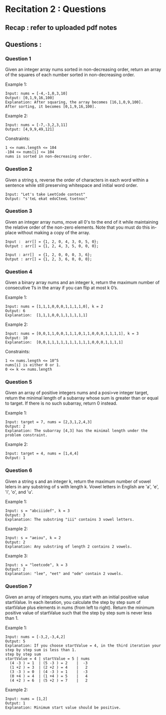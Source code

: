 # Recitation 2 : Questions

## Recap : refer to uploaded pdf notes

## Questions : 


### Question 1

Given an integer array nums sorted in non-decreasing order, return an array of the squares of each number sorted in non-decreasing order.

Example 1:
```
Input: nums = [-4,-1,0,3,10]
Output: [0,1,9,16,100]
Explanation: After squaring, the array becomes [16,1,0,9,100].
After sorting, it becomes [0,1,9,16,100].
```
Example 2:
```
Input: nums = [-7,-3,2,3,11]
Output: [4,9,9,49,121]
```
Constraints:
```
1 <= nums.length <= 104
-104 <= nums[i] <= 104
nums is sorted in non-decreasing order.
```
### Question 2
Given a string s, reverse the order of characters in each word within a sentence while still preserving whitespace and initial word order.

```
Input: "Let's take LeetCode contest"
Output: "s'teL ekat edoCteeL tsetnoc"
```

### Question 3
Given an integer array nums, move all 0's to the end of it while maintaining the relative order of the non-zero elements. Note that you must do this in-place without making a copy of the array.

```
Input :  arr[] = {1, 2, 0, 4, 3, 0, 5, 0};
Output : arr[] = {1, 2, 4, 3, 5, 0, 0, 0};

Input : arr[]  = {1, 2, 0, 0, 0, 3, 6};
Output : arr[] = {1, 2, 3, 6, 0, 0, 0};
```

### Question 4
Given a binary array nums and an integer k, return the maximum number of consecutive 1’s in the array if you can flip at most k 0’s.

Example 1:
```
Input: nums = [1,1,1,0,0,0,1,1,1,1,0], k = 2
Output: 6
Explanation:  [1,1,1,0,0,1,1,1,1,1,1]
```
Example 2:
```
Input: nums = [0,0,1,1,0,0,1,1,1,0,1,1,0,0,0,1,1,1,1], k = 3
Output: 10
Explanation:  [0,0,1,1,1,1,1,1,1,1,1,1,0,0,0,1,1,1,1]
```
Constraints:
```
1 <= nums.length <= 10^5
nums[i] is either 0 or 1.
0 <= k <= nums.length
```
### Question 5
Given an array of positive integers nums and a posi>ve integer target, return the minimal length of a subarray whose sum is greater than or equal to target. If there is no such subarray, return 0 instead.

Example 1:
```
Input: target = 7, nums = [2,3,1,2,4,3]
Output: 2
Explanation: The subarray [4,3] has the minimal length under the problem constraint.
```
Example 2:
```
Input: target = 4, nums = [1,4,4]
Output: 1
```
### Question 6

Given a string s and an integer k, return the maximum number of vowel leIers in any substring of s with length k. Vowel letters in English are 'a', 'e', 'i', 'o', and 'u'.

Example 1:
```
Input: s = "abciiidef", k = 3
Output: 3
Explanation: The substring "iii" contains 3 vowel letters.
```
Example 2:
```
Input: s = "aeiou", k = 2
Output: 2
Explanation: Any substring of length 2 contains 2 vowels.
```
Example 3:
```
Input: s = "leetcode", k = 3
Output: 2
Explanation: "lee", "eet" and "ode" contain 2 vowels.
```

### Question 7
Given an array of integers nums, you start with an initial positive value startValue.
In each iteration, you calculate the step by step sum of startValue plus elements in nums (from left to right).
Return the minimum positive value of startValue such that the step by step sum is never less than 1.

Example 1:
```
Input: nums = [-3,2,-3,4,2]
Output: 5
Explanation: If you choose startValue = 4, in the third iteration your step by step sum is less than 1.
step by step sum
startValue = 4 | startValue = 5 | nums
  (4 -3 ) = 1  | (5 -3 ) = 2    |  -3
  (1 +2 ) = 3  | (2 +2 ) = 4    |   2
  (3 -3 ) = 0  | (4 -3 ) = 1    |  -3
  (0 +4 ) = 4  | (1 +4 ) = 5    |   4
  (4 +2 ) = 6  | (5 +2 ) = 7    |   2

```
Example 2:
```
Input: nums = [1,2]
Output: 1
Explanation: Minimum start value should be positive. 
```